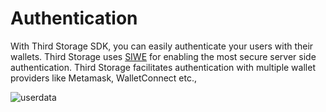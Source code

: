 # Authentication

With Third Storage SDK, you can easily authenticate your users with their wallets. Third Storage uses [SIWE](https://github.com/spruceid/siwe) for enabling the most secure server side authentication. Third Storage facilitates authentication with multiple wallet providers like Metamask, WalletConnect etc.,


![userdata](https://cdn.discordapp.com/attachments/1030935403177459732/1032372259656048711/auth.png)